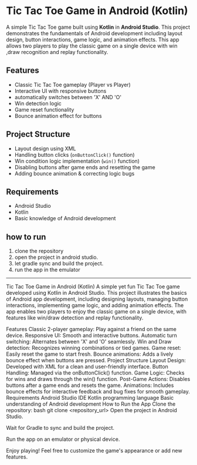 # Tic Tac Toe Game in Android (Kotlin)

A simple Tic Tac Toe game built using **Kotlin** in **Android Studio**. This project demonstrates the fundamentals of Android development including layout design, button interactions, game logic, and animation effects. This app allows two players to play the classic game on a single device with win ,draw recognition and replay functionality.

##  Features

- Classic Tic Tac Toe gameplay (Player vs Player)
- Interactive UI with responsive buttons
- automatically switches between 'X' AND 'O'
- Win detection logic
- Game reset functionality
- Bounce animation effect for buttons

## Project Structure
 
- Layout design using XML  
-  Handling button clicks (`onButtonClick()` function)  
-  Win condition logic implementation (`win()` function)  
- Disabling buttons after game ends and resetting the game  
-  Adding bounce animation & correcting logic bugs


## Requirements

- Android Studio 
- Kotlin 
- Basic knowledge of Android development
 
## how to run 
1. clone the repository
2. open the project in android studio.
3. let gradle sync and build the project.
4. run the app in the emulator



---
Tic Tac Toe Game in Android (Kotlin)
A simple yet fun Tic Tac Toe game developed using Kotlin in Android Studio. This project illustrates the basics of Android app development, including designing layouts, managing button interactions, implementing game logic, and adding animation effects. The app enables two players to enjoy the classic game on a single device, with features like win/draw detection and replay functionality.

Features
Classic 2-player gameplay: Play against a friend on the same device.
Responsive UI: Smooth and interactive buttons.
Automatic turn switching: Alternates between 'X' and 'O' seamlessly.
Win and Draw detection: Recognizes winning combinations or tied games.
Game reset: Easily reset the game to start fresh.
Bounce animations: Adds a lively bounce effect when buttons are pressed.
Project Structure
Layout Design: Developed with XML for a clean and user-friendly interface.
Button Handling: Managed via the onButtonClick() function.
Game Logic: Checks for wins and draws through the win() function.
Post-Game Actions: Disables buttons after a game ends and resets the game.
Animations: Includes bounce effects for interactive feedback and bug fixes for smooth gameplay.
Requirements
Android Studio IDE
Kotlin programming language
Basic understanding of Android development
How to Run the App
Clone the repository:
bash
git clone <repository_url>
Open the project in Android Studio.

Wait for Gradle to sync and build the project.

Run the app on an emulator or physical device.

Enjoy playing!
Feel free to customize the game's appearance or add new features.
